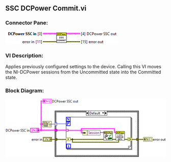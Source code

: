 ## **SSC DCPower Commit.vi**
### Connector Pane:
![alt text](/docs/images/Instrument%20Control/DCPower/SSC%20DCPower/Control/SSC%20DCPower%20Commit.vic.png "SSC DCPower Commit.vi connector pane")

### VI Description:
Applies previously configured settings to the device. Calling this VI moves the NI-DCPower sessions from the Uncommitted state into the Committed state.

### Block Diagram:
![alt text](/docs/images/Instrument%20Control/DCPower/SSC%20DCPower/Control/SSC%20DCPower%20Commit.vid.png "SSC DCPower Commit.vi block diagram")
